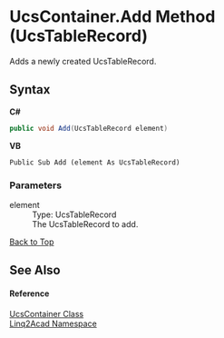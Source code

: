 # UcsContainer.Add Method (UcsTableRecord)
 

Adds a newly created UcsTableRecord.

## Syntax

**C#**<br />
``` C#
public void Add(UcsTableRecord element)
```

**VB**<br />
``` VB
Public Sub Add (element As UcsTableRecord)
```


### Parameters
<dl><dt>element</dt><dd>Type: UcsTableRecord<br />The UcsTableRecord to add.</dd></dl>
<a href="#UcsContainerAdd-Method-UcsTableRecord">Back to Top</a>

## See Also


#### Reference
<a href="T_Linq2Acad_UcsContainer.md#UcsContainer-Class">UcsContainer Class</a><br /><a href="N_Linq2Acad.md#Linq2Acad-Namespace">Linq2Acad Namespace</a><br />

